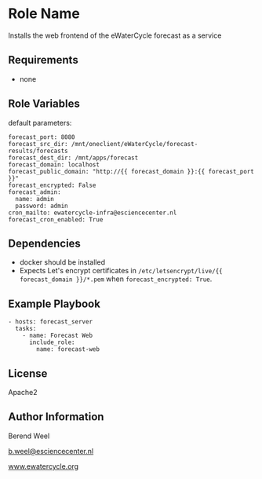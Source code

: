 Role Name
=========

Installs the web frontend of the eWaterCycle forecast as a service

Requirements
------------

- none

Role Variables
--------------

default parameters:
```
forecast_port: 8080
forecast_src_dir: /mnt/oneclient/eWaterCycle/forecast-results/forecasts
forecast_dest_dir: /mnt/apps/forecast
forecast_domain: localhost
forecast_public_domain: "http://{{ forecast_domain }}:{{ forecast_port }}"
forecast_encrypted: False
forecast_admin:
  name: admin
  password: admin
cron_mailto: ewatercycle-infra@esciencecenter.nl
forecast_cron_enabled: True
```

Dependencies
------------

- docker should be installed
- Expects Let's encrypt certificates in `/etc/letsencrypt/live/{{ forecast_domain }}/*.pem` when `forecast_encrypted: True`.

Example Playbook
----------------

    - hosts: forecast_server
      tasks:
        - name: Forecast Web
          include_role:
            name: forecast-web

License
-------

Apache2

Author Information
------------------

Berend Weel

b.weel@esciencecenter.nl

www.ewatercycle.org
